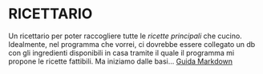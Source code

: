 # RICETTARIO

Un ricettario per poter raccogliere tutte le *ricette principali* che cucino. Idealmente, nel programma che vorrei, ci dovrebbe essere collegato un db con gli ingredienti disponibili in casa tramite il quale il programma mi propone le ricette fattibili. Ma iniziamo dalle basi...
[Guida Markdown](https://guides.github.com/features/mastering-markdown/)